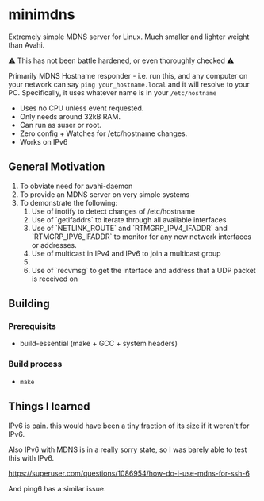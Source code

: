 # minimdns

Extremely simple MDNS server for Linux. Much smaller and lighter weight than Avahi.

⚠️ This has not been battle hardened, or even thoroughly checked ⚠️

Primarily MDNS Hostname responder - i.e. run this, and any computer on your network can say `ping your_hostname.local`  and it will resolve to your PC. Specifically, it uses whatever name is in your `/etc/hostname`

 * Uses no CPU unless event requested.
 * Only needs around 32kB RAM.
 * Can run as suser or root.
 * Zero config + Watches for /etc/hostname changes.
 * Works on IPv6

## General Motivation

<ol>
<li>To obviate need for avahi-daemon</li>
<li>To provide an MDNS server on very simple systems</li>
<li>To demonstrate the following:
<ol>
<li>Use of inotify to detect changes of /etc/hostname</li>
<li>Use of `getifaddrs` to iterate through all available interfaces</li>
<li>Use of `NETLINK_ROUTE` and `RTMGRP_IPV4_IFADDR` and `RTMGRP_IPV6_IFADDR` to monitor for any new network interfaces or addresses.</li>
<li>Use of multicast in IPv4 and IPv6 to join a multicast group<li>
<li>Use of `recvmsg` to get the interface and address that a UDP packet is received on</li>
</ol>
</ol>

## Building

### Prerequisits
 * build-essential (make + GCC + system headers)

### Build process
 * `make`

## Things I learned

IPv6 is pain.  this would have been a tiny fraction of its size if it weren't for IPv6.

Also IPv6 with MDNS is in a really sorry state, so I was barely able to test this with IPv6.

https://superuser.com/questions/1086954/how-do-i-use-mdns-for-ssh-6

And ping6 has a similar issue.

